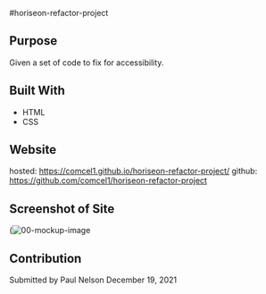 #horiseon-refactor-project

## Purpose
Given a set of code to fix for accessibility.

## Built With
* HTML
* CSS

## Website
hosted: https://comcel1.github.io/horiseon-refactor-project/
github: https://github.com/comcel1/horiseon-refactor-project

## Screenshot of Site
(![00-mockup-image](https://user-images.githubusercontent.com/90969624/146689514-71602598-c369-4ffc-8877-bd5683e16128.png)

## Contribution
Submitted by Paul Nelson December 19, 2021